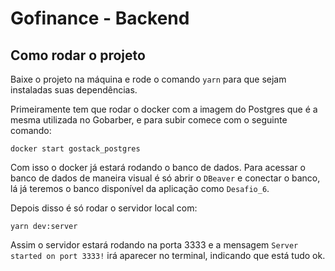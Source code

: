 # Gofinance - Backend

## Como rodar o projeto

Baixe o projeto na máquina e rode o comando `yarn` para que sejam instaladas suas dependências.

Primeiramente tem que rodar o docker com a imagem do Postgres que é a mesma utilizada no Gobarber, e para subir comece com o seguinte comando:

```
docker start gostack_postgres
```
Com isso o docker já estará rodando o banco de dados. Para acessar o banco de dados de maneira visual é só abrir o `DBeaver` e conectar o banco, lá já teremos o banco disponível da aplicação como `Desafio_6`.

Depois disso é só rodar o servidor local com:
```
yarn dev:server
```

Assim o servidor estará rodando na porta 3333 e a mensagem `Server started on port 3333!` irá aparecer no terminal, indicando que está tudo ok.
